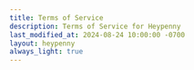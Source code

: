 ```yaml
---
title: Terms of Service
description: Terms of Service for Heypenny
last_modified_at: 2024-08-24 10:00:00 -0700
layout: heypenny
always_light: true
---
```


<div
  name="termly-embed"
  data-id="669650ed-5e12-4490-ac6e-7944115db7d0"
  style="max-width: var(--content-width); margin: auto"
></div>
<script type="text/javascript">(function(d, s, id) {
  var js, tjs = d.getElementsByTagName(s)[0];
  if (d.getElementById(id)) return;
  js = d.createElement(s); js.id = id;
  js.src = "https://app.termly.io/embed-policy.min.js";
  tjs.parentNode.insertBefore(js, tjs);
}(document, 'script', 'termly-jssdk'));</script>
